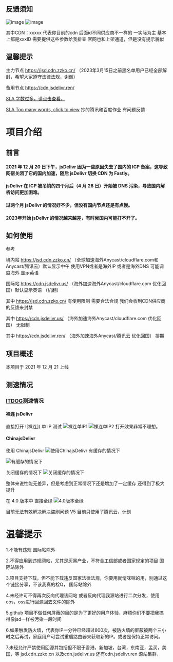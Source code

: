 ## 反馈须知


![image](http://user-images.githubusercontent.com/86733666/226504907-dbd006b5-c0b3-4cd6-9489-db767368ce2b.png)
![image](http://user-images.githubusercontent.com/86733666/226505009-3830743a-8cb5-4358-84a9-61f456760743.png)


其中CDN：xxxxx 代表你目前的cdn
后面id不同供应商不一样的 一实际为主 基本上都是xxxID
需要提供这些参数给我排查
官网也和上架通道，但是没有提示貌似

## 温馨提示
主力节点 https://jsd.cdn.zzko.cn/     （2023年3月15日之前黑名单用户已经全部解封，希望大家遵守法律法规，谢谢）

备用节点 https://cdn.jsdelivr.ren/ 


[SLA 字数过多，请点击查看。](SLA.md)

[SLA Too many words, click to view](SLA-en.md)
抄的腾讯和百度作业 有问题反馈



# 项目介绍

## 前言

#### 2021 年 12 月 20 日下午，jsDelivr 因为一些原因失去了国内的 ICP 备案，这导致网宿关闭了它的国内加速，随后 jsDelivr 切换 CDN 为 Fastly。

#### jsDelivr 在 ICP 被吊销的四个月后（4 月 28 日）开始被 DNS 污染，导致国内解析访问更加困难。

#### 过两个月 jsDelivr 的情况好不少，但没有国内节点还是有点慢。

#### 2023年开始 jsDelivr 的情况越来越差，有时候国内可能打不开了。


## 如何使用

参考  

境内站 https://jsd.cdn.zzko.cn/  （全球加速海外Anycast/cloudflare.com和Anycast/腾讯云）默认显示中午 使用VPN或者是海外IP 或者是海外DNS 可能调度海外 显示英语

国际站 https://cdn.jsdelivr.us/  （海外加速海外Anycast/cloudflare.com 优化回国）默认显示英语 （机翻）

其中 https://jsd.cdn.zzko.cn/  有使用限制 需要合法合规  我们会收到CDN供应商的反馈来封禁

 其中 https://cdn.jsdelivr.us/  （海外加速海外Anycast/cloudflare.com 优化回国） 无限制

 其中 https://cdn.jsdelivr.ren/  （海外加速海外Anycast/腾讯云 优化回国） 排期
 
## 项目概述

本项目于 2021 年 12 月 21 上线


## 测速情况

### [ITDOG](https://itdog.cn/)测速情况

#### 裸连 jsDelivr

直接打开
![裸连](
单 IP 测试
![裸连单IP1](https://img.cuteapi.com/images/1/2022/10/17/1666015315634d6053e22f7.png)
![裸连单IP2](https://img.cuteapi.com/images/1/2022/10/17/1666015195634d5fdb7cfa6.png)
打开效果非常不理想。

#### ChinajsDelivr

使用 ChinajsDelivr
![使用ChinajsDelivr](https://img.cuteapi.com/images/1/2022/10/09/16653260106342dbbab13a9.png)
有缓存的情况下

![有缓存的情况下](https://img.cuteapi.com/images/1/2022/10/09/16653260606342dbec8e69e.png)

关闭缓存的情况下
![关闭缓存的情况下](https://img.cuteapi.com/images/1/2022/10/09/16653260926342dc0ccde32.png)

整体来说性能无差异，但是考虑到正常情况下还是增加了一定缓存 还得到了极大提升

在 4.0 版本中 直接全绿
![4.0版本全绿](http://user-images.githubusercontent.com/86733666/196892699-08ff55bb-a007-48c6-8cfc-4ccf4c6b7bc3.png)



目前无法有效解决解决盗刷问题
V5 目前只使用了腾讯云，计划



# 温馨提示

1.不能有违规 国际站除外

2.不得应用到违规网站，尤其是灰黑产业，不符合工信部或者国家规定的项目 国际站除外

3.项目支持下载，但不能下载违反国家法律法规，你要用就悄咪咪的用，别通过这个链接分享，不该我真的栓Q， 国际站除外

4.未经许可不得再次反向代理该网站 或者反向代理我源站进行二次分发，使用 cos，oss进行回源回去文件的除外 

5.github 项目不做任何屏蔽的目的是为了更好的用户体验，麻烦你们不要把我搞得像jsd一样被污染一段时间 

6.如果触发防火墙，代表你IP一分钟已经超过800次，被防火墙的屏蔽被两个三小时之后再试，家庭用户可尝试重启路由器来获取新的IP。或者是保持正常访问。

7.未经允许严禁使用回源其包括但不限于香港，新加坡，台湾，东南亚，孟买，美国，等 jsd.cdn.zzko.cn 以及cdn.jsdelivr.us 还有cdn.jsdelivr.ren 源站集群，

